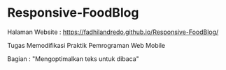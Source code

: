 # Responsive-FoodBlog
Halaman Website : https://fadhilandredo.github.io/Responsive-FoodBlog/

Tugas Memodifikasi Praktik Pemrograman Web Mobile

Bagian : "Mengoptimalkan teks untuk dibaca"
